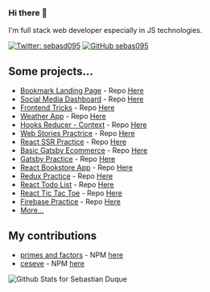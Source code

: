 ### Hi there 👋

I'm full stack web developer especially in JS technologies.

[![Twitter: sebasd095](https://img.shields.io/twitter/follow/sebasd095?style=social)](https://twitter.com/sebasd095)
[![GitHub sebas095](https://img.shields.io/github/followers/sebas095?label=follow&style=social)](https://github.com/sebas095)

## Some projects...
- [Bookmark Landing Page](https://sebas095.github.io/frontendmentor-bookmark-landing-page/) - Repo [Here](https://github.com/sebas095/frontendmentor-bookmark-landing-page)
- [Social Media Dashboard](https://sebas095.github.io/frontendmentor-social-media-dashboard/public/) - Repo [Here](https://github.com/sebas095/frontendmentor-social-media-dashboard)
- [Frontend Tricks](https://sebas095.github.io/frontend-tricks/) - Repo [Here](https://github.com/sebas095/frontend-tricks)
- [Weather App](https://sebas095.github.io/weather-app/) - Repo [Here](https://github.com/sebas095/weather-app)
- [Hooks Reducer - Context](https://sebas095.github.io/hooks-reducer-context/) - Repo [Here](https://github.com/sebas095/hooks-reducer-context)
- [Web Stories Practrice](https://web-stories-2020.web.app/) - Repo [Here](https://github.com/sebas095/web-stories-practice)
- [React SSR Practice](https://react-ssr-mlibre.herokuapp.com/) - Repo [Here](https://github.com/sebas095/react-ssr-practice)
- [Basic Gatsby Ecommerce](https://gatsby-my-ecommerce-site.netlify.app/) - Repo [Here](https://github.com/sebas095/gatsby-ecommerce-site)
- [Gatsby Practice](https://practice1-gatsby.netlify.app/) - Repo [Here](https://github.com/sebas095/curso-gatsby)
- [React Bookstore App](https://sebas095.github.io/react-bookstore-app/) - Repo [Here](https://github.com/sebas095/react-bookstore-app)
- [Redux Practice](https://sebas095.github.io/redux-basic-practice/) - Repo [Here](https://github.com/sebas095/redux-basic-practice)
- [React Todo List](https://sebas095.github.io/react-todolist-app/) - Repo [Here](https://github.com/sebas095/react-todolist-app)
- [React Tic Tac Toe](https://sebas095.github.io/tic-tac-toe/) - Repo [Here](https://github.com/sebas095/tic-tac-toe)
- [Firebase Practice](https://fire-app-2020.web.app/) - Repo [Here](https://github.com/sebas095/fire-quotes)
- [More...](https://github.com/sebas095?tab=repositories) 

## My contributions
- [primes and factors](https://github.com/sebas095/primes-and-factors) - NPM [here](https://www.npmjs.com/package/primes-and-factors)
- [ceseve](https://github.com/carlosazaustre/ceseve) - NPM [here](https://www.npmjs.com/package/ceseve)

![Github Stats for Sebastian Duque](https://github-readme-stats.vercel.app/api?username=sebas095&show_icons=true&theme=tokyonight)

